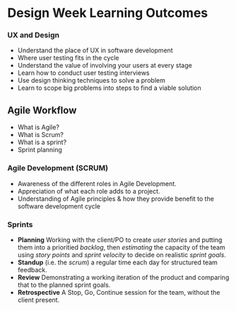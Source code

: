 # Design Week Learning Outcomes

### UX and Design
 - Understand the place of UX in software development
 - Where user testing fits in the cycle
 - Understand the value of involving your users at every stage
 - Learn how to conduct user testing interviews
 - Use design thinking techniques to solve a problem
 - Learn to scope big problems into steps to find a viable solution

## Agile Workflow

- What is Agile?
- What is Scrum?
- What is a sprint?
- Sprint planning

### Agile Development (SCRUM)
 + Awareness of the different roles in Agile Development.
 + Appreciation of what each role adds to a project.
 + Understanding of Agile principles & how they provide benefit to the software development cycle

### Sprints

- **Planning** Working with the client/PO to create *user stories* and putting them into a prioritied *backlog*, then *estimating* the capacity of the team using *story points* and *sprint velocity* to decide on realistic *sprint goals*. 
- **Standup** (i.e. the *scrum*) a regular time each day for structured team feedback.
- **Review** Demonstrating a working iteration of the product and comparing that to the planned sprint goals. 
- **Retrospective** A Stop, Go, Continue session for the team, without the client present.

